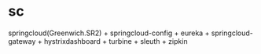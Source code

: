 # sc
springcloud(Greenwich.SR2) + springcloud-config + eureka + springcloud-gateway + hystrixdashboard + turbine + sleuth + zipkin
